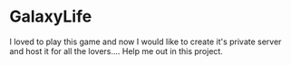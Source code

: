 # GalaxyLife
I loved to play this game and now I would like to create it's private server and host it for all the lovers.... Help me out in this project.
